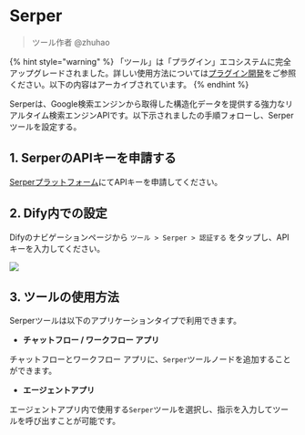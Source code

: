 # Serper

> ツール作者 @zhuhao 

{% hint style="warning" %}
「ツール」は「プラグイン」エコシステムに完全アップグレードされました。詳しい使用方法については[プラグイン開発](https://docs.dify.ai/ja-jp/plugins/quick-start/install-plugins)をご参照ください。以下の内容はアーカイブされています。
{% endhint %}

Serperは、Google検索エンジンから取得した構造化データを提供する強力なリアルタイム検索エンジンAPIです。以下示されましたの手順フォローし、Serperツールを設定する。

## 1. SerperのAPIキーを申請する

[Serperプラットフォーム](https://serper.dev/signup)にてAPIキーを申請してください。

## 2. Dify内での設定

Difyのナビゲーションページから `ツール > Serper > 認証する` をタップし、APIキーを入力してください。

![](../../../.gitbook/assets/tool-serper.png)

## 3. ツールの使用方法

Serperツールは以下のアプリケーションタイプで利用できます。

* **チャットフロー / ワークフロー アプリ**

チャットフローとワークフロー アプリに、`Serper`ツールノードを追加することができます。

* **エージェントアプリ**

エージェントアプリ内で使用する`Serper`ツールを選択し、指示を入力してツールを呼び出すことが可能です。
